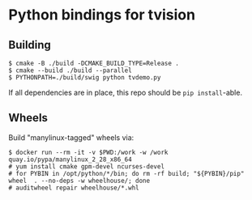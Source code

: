 # Python bindings for tvision

## Building

```console
$ cmake -B ./build -DCMAKE_BUILD_TYPE=Release .
$ cmake --build ./build --parallel
$ PYTHONPATH=./build/swig python tvdemo.py
```

If all dependencies are in place, this repo should be `pip install`-able.

## Wheels

Build "manylinux-tagged" wheels via:

```console
$ docker run --rm -it -v $PWD:/work -w /work quay.io/pypa/manylinux_2_28_x86_64
# yum install cmake gpm-devel ncurses-devel
# for PYBIN in /opt/python/*/bin; do rm -rf build; "${PYBIN}/pip" wheel  . --no-deps -w wheelhouse/; done
# auditwheel repair wheelhouse/*.whl
```
